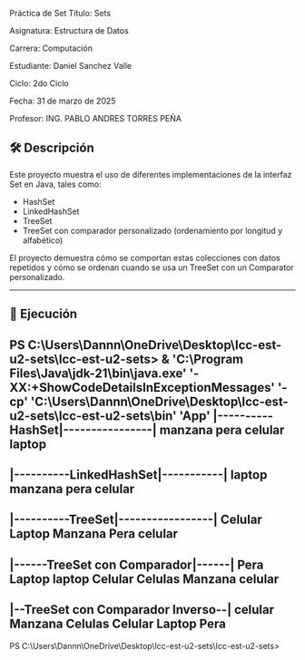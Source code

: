 Práctica de Set
Título: Sets

Asignatura: Estructura de Datos

Carrera: Computación

Estudiante: Daniel Sanchez Valle

Ciclo: 2do Ciclo

Fecha: 31 de marzo de 2025

Profesor: ING. PABLO ANDRES TORRES PEÑA

## 🛠️ Descripción

Este proyecto muestra el uso de diferentes implementaciones de la interfaz Set en Java, tales como:

- HashSet  
- LinkedHashSet  
- TreeSet  
- TreeSet con comparador personalizado (ordenamiento por longitud y alfabético)  

El proyecto demuestra cómo se comportan estas colecciones con datos repetidos y cómo se ordenan cuando se usa un TreeSet con un Comparator personalizado.

----------
## 🚀 Ejecución

PS C:\Users\Dannn\OneDrive\Desktop\Icc-est-u2-sets\Icc-est-u2-sets>  & 'C:\Program Files\Java\jdk-21\bin\java.exe' '-XX:+ShowCodeDetailsInExceptionMessages' '-cp' 'C:\Users\Dannn\OneDrive\Desktop\Icc-est-u2-sets\Icc-est-u2-sets\bin' 'App' 
|----------HashSet|----------------| 
manzana
pera
celular
laptop
-------------------------------------

|----------LinkedHashSet|-----------|
laptop
manzana
pera
celular
-------------------------------------

|----------TreeSet|-----------------|
Celular
Laptop
Manzana
Pera
celular
-------------------------------------

|------TreeSet con Comparador|------|
Pera
Laptop
laptop
Celular
Celulas
Manzana
celular
-------------------------------------

|--TreeSet con Comparador Inverso--|
celular
Manzana
Celulas
Celular
Laptop
Pera
-------------------------------------

PS C:\Users\Dannn\OneDrive\Desktop\Icc-est-u2-sets\Icc-est-u2-sets> 

